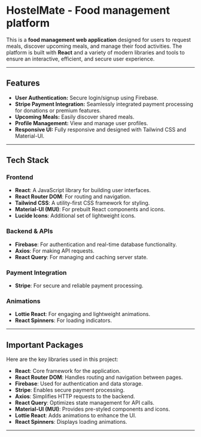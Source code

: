 # HostelMate - Food management platform

This is a **food management web application** designed for users to request meals, discover upcoming meals, and manage their food activities. The platform is built with **React** and a variety of modern libraries and tools to ensure an interactive, efficient, and secure user experience.

---

## Features

- **User Authentication:** Secure login/signup using Firebase.
- **Stripe Payment Integration:** Seamlessly integrated payment processing for donations or premium features.
- **Upcoming Meals:** Easily discover shared meals.
- **Profile Management:** View and manage user profiles.
- **Responsive UI:** Fully responsive and designed with Tailwind CSS and Material-UI.

---

## Tech Stack

### Frontend
- **React**: A JavaScript library for building user interfaces.
- **React Router DOM**: For routing and navigation.
- **Tailwind CSS**: A utility-first CSS framework for styling.
- **Material-UI (MUI)**: For prebuilt React components and icons.
- **Lucide Icons**: Additional set of lightweight icons.

### Backend & APIs
- **Firebase**: For authentication and real-time database functionality.
- **Axios**: For making API requests.
- **React Query**: For managing and caching server state.

### Payment Integration
- **Stripe**: For secure and reliable payment processing.

### Animations
- **Lottie React**: For engaging and lightweight animations.
- **React Spinners**: For loading indicators.

---

## Important Packages

Here are the key libraries used in this project:

- **React**: Core framework for the application.
- **React Router DOM**: Handles routing and navigation between pages.
- **Firebase**: Used for authentication and data storage.
- **Stripe**: Enables secure payment processing.
- **Axios**: Simplifies HTTP requests to the backend.
- **React Query**: Optimizes state management for API calls.
- **Material-UI (MUI)**: Provides pre-styled components and icons.
- **Lottie React**: Adds animations to enhance the UI.
- **React Spinners**: Displays loading animations.

---